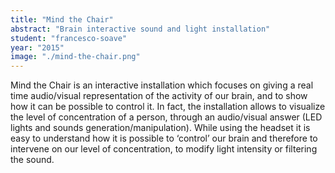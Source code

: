 ```yaml
---
title: "Mind the Chair"
abstract: "Brain interactive sound and light installation"
student: "francesco-soave"
year: "2015"
image: "./mind-the-chair.png"
---
```

Mind the Chair is an interactive installation which focuses on giving a real time audio/visual representation of the activity of our brain, and to show how it can be possible to control it. In fact, the installation allows to visualize the level of concentration of a person, through an audio/visual answer (LED lights and sounds generation/manipulation).
While using the headset it is easy to understand how it is possible to ‘control’ our brain and therefore to intervene on our level of concentration, to modify light intensity or filtering the sound.